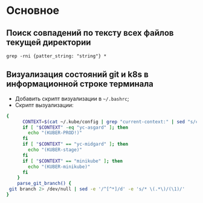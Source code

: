 # Основное


## Поиск совпадений по тексту всех файлов текущей директории
`grep -rni {patter_string: "string"} *`

## Визуализация состояний git и k8s в информационной строке терминала
* Добавить скрипт визуализации в `~/.bashrc`;
* Скрипт вызуализации:
```Bash
{                                                                                                                                                                                           
	  CONTEXT=$(cat ~/.kube/config | grep "current-context:" | sed "s/current-context: //")
	  if [ "$CONTEXT" -eq "yc-asgard" ]; then
	    echo "(KUBER-PROD!)"                                                                                                             
	  fi
	  if [ "$CONTEXT" == "yc-midgard" ]; then
	    echo "(KUBER-stage)"                                                                                                             
	  fi  
	  if [ "$CONTEXT" == "minikube" ]; then
	    echo "(KUBER-minikube)"                                                                                                             
	  fi  
	}  
	parse_git_branch() {
 git branch 2> /dev/null | sed -e '/^[^*]/d' -e 's/* \(.*\)/(\1)/'
}  
```